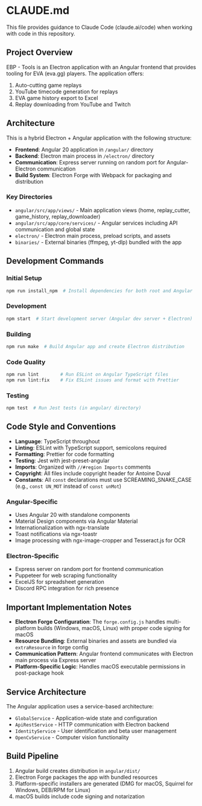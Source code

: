 # CLAUDE.md

This file provides guidance to Claude Code (claude.ai/code) when working with code in this repository.

## Project Overview

EBP - Tools is an Electron application with an Angular frontend that provides tooling for EVA (eva.gg) players. The application offers:

1. Auto-cutting game replays
2. YouTube timecode generation for replays
3. EVA game history export to Excel
4. Replay downloading from YouTube and Twitch

## Architecture

This is a hybrid Electron + Angular application with the following structure:

- **Frontend**: Angular 20 application in `/angular/` directory
- **Backend**: Electron main process in `/electron/` directory
- **Communication**: Express server running on random port for Angular-Electron communication
- **Build System**: Electron Forge with Webpack for packaging and distribution

### Key Directories

- `angular/src/app/views/` - Main application views (home, replay_cutter, game_history, replay_downloader)
- `angular/src/app/core/services/` - Angular services including API communication and global state
- `electron/` - Electron main process, preload scripts, and assets
- `binaries/` - External binaries (ffmpeg, yt-dlp) bundled with the app

## Development Commands

### Initial Setup

```bash
npm run install_npm  # Install dependencies for both root and Angular
```

### Development

```bash
npm start  # Start development server (Angular dev server + Electron)
```

### Building

```bash
npm run make  # Build Angular app and create Electron distribution
```

### Code Quality

```bash
npm run lint        # Run ESLint on Angular TypeScript files
npm run lint:fix    # Fix ESLint issues and format with Prettier
```

### Testing

```bash
npm test  # Run Jest tests (in angular/ directory)
```

## Code Style and Conventions

- **Language**: TypeScript throughout
- **Linting**: ESLint with TypeScript support, semicolons required
- **Formatting**: Prettier for code formatting
- **Testing**: Jest with jest-preset-angular
- **Imports**: Organized with `//#region Imports` comments
- **Copyright**: All files include copyright header for Antoine Duval
- **Constants**: All `const` declarations must use SCREAMING_SNAKE_CASE (e.g., `const UN_MOT` instead of `const unMot`)

### Angular-Specific

- Uses Angular 20 with standalone components
- Material Design components via Angular Material
- Internationalization with ngx-translate
- Toast notifications via ngx-toastr
- Image processing with ngx-image-cropper and Tesseract.js for OCR

### Electron-Specific

- Express server on random port for frontend communication
- Puppeteer for web scraping functionality
- ExcelJS for spreadsheet generation
- Discord RPC integration for rich presence

## Important Implementation Notes

- **Electron Forge Configuration**: The `forge.config.js` handles multi-platform builds (Windows, macOS, Linux) with proper code signing for macOS
- **Resource Bundling**: External binaries and assets are bundled via `extraResource` in forge config
- **Communication Pattern**: Angular frontend communicates with Electron main process via Express server
- **Platform-Specific Logic**: Handles macOS executable permissions in post-package hook

## Service Architecture

The Angular application uses a service-based architecture:

- `GlobalService` - Application-wide state and configuration
- `ApiRestService` - HTTP communication with Electron backend
- `IdentityService` - User identification and beta user management
- `OpenCvService` - Computer vision functionality

## Build Pipeline

1. Angular build creates distribution in `angular/dist/`
2. Electron Forge packages the app with bundled resources
3. Platform-specific installers are generated (DMG for macOS, Squirrel for Windows, DEB/RPM for Linux)
4. macOS builds include code signing and notarization
